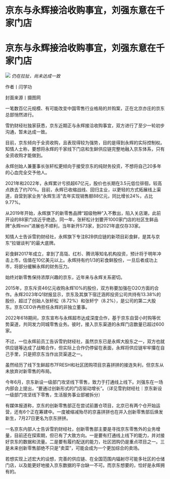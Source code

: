# 京东与永辉接洽收购事宜，刘强东意在千家门店

# 京东与永辉接洽收购事宜，刘强东意在千家门店

![](https://inews.gtimg.com/news_bt/OjYRABB1mROGwx61dQQlu2pdUHoqp8Q8UFgC7PuG0RLKcAA/1000)
_仍在拉扯，尚未达成一致_

作者丨闫学功

封面来源丨摄图网

一笔数百亿元规模、有可能改变中国零售行业格局的并购案，正在北京亦庄的京东总部悄然进行。

雪豹财经社独家获悉，京东近期正与永辉接洽收购事宜，双方进行了至少一轮初步沟通，暂未达成一致。

目前，京东倾向于全资收购，且表现得较为强势，目的是得到永辉的实际控制权。知情人士称，要想将永辉的千家线下门店和生鲜供应链完整地融入京东体系，只有全资收购才能做到。

永辉创始人兼董事长张轩松更倾向于接受京东的纯财务投资，不想将自己20多年的心血完全交予他人。

2021年和2022年，永辉累计亏损超67亿元，股价也长期在3.5元低位徘徊，较高点跌去了约70%。目前，永辉已收缩战线、回归主业，以更轻的方式拓展线上渠道，自营到家业务“永辉生活”去年实现销售额88亿元，同比增长24%，占比9.77%。

从2019年开始，永辉旗下的新零售品牌“超级物种”入不敷出，陷入关店潮，此前开设的88家门店近乎绝迹。同一年，张轩松计划要开1000家门店的社区生鲜品牌“永辉mini”进展也不顺利，当年新开573家，到2021年底仅存33家。

知情人士告诉雪豹财经社，永辉旗下专注B2B供应链的新项目彩食鲜，是其与京东“拉锯谈判”的最大底牌。

彩食鲜2017年成立，拿到了高瓴、红杉、腾讯等知名机构投资，预计将于明年冲击上市，估值在10亿美元以上。永辉持有约1/3的彩食鲜股份，一旦后者成功上市，将部分缓解永辉的财务压力。

始终对新零售保持浓厚兴趣的京东，近年来与永辉关系密切。

2015年，京东斥资46亿元收购永辉10%的股份，双方称要加强在O2O方面的合作。永辉2023年Q1财报显示，京东及其旗下宿迁涵邦投资公司共持有13.38%的股份，超过了创始人张轩松（8.72%）和张轩宁（8.2%），是公司的第二大股东。京东CEO许冉担任永辉的非独立董事。

2022年618期间，京东宣布与永辉超市达成深度合作，基于京东自营小时购等优势渠道，共同发力同城零售业务。彼时，接入京东渠道的永辉门店数量已超过600家。

不过，一位永辉前员工告诉雪豹财经社，虽然京东已是永辉大股东之一，双方也就供应链等达成了战略合作，但实际上合作仍停留在表面，永辉将供应链牢牢攥在自己手里，只是把京东当作出货渠道之一。

虽然经历了线下生鲜超市7FRESH和社区团购项目京喜拼拼的接连失利，但京东从未放弃对新零售的布局。

今年6月，京东新设一级部门攻坚线下零售，致力于打通线上线下。刘强东在一场内部会上提出，“要通过创新形式的门店驱动增长”。（详见雪豹财经社｜京东新设一级部门攻坚线下零售，生活服务事业部被拆分）

有媒体报道称，京东的创新零售部正在尝试前置仓项目，北京已有两个仓开始运营，还有6个正在筹建中。一度被缩减殆尽的京喜拼拼也在并入创新零售部后焕发新生，7月27日更名为京东拼拼。

一名京东内部人士告诉雪豹财经社，创新零售部主要是寻找京东零售外的业务增量，目前还在探索期，但已有了大致方向。一是要有打通线上线下的能力，并对接好京东的数据和流量。二是要有履约配送的能力，社区团购仍是重点项目之一。三是未来创新零售部绝不只是“卖菜”，可能会成为一个更加综合的卖场。

若想实现上述宏大的设想，完善的供应链、在全国范围内辐射尽可能多社区的仓储门店，以及能更好地接入京东数据的平台缺一不可。而京东想要的，恰好是永辉拥有的。


